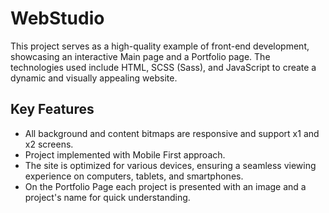 # WebStudio 

This project serves as a high-quality example of front-end development, showcasing an interactive Main page and a Portfolio page. The technologies used include HTML, SCSS (Sass), and JavaScript to create a dynamic and visually appealing website.

## Key Features
- All background and content bitmaps are responsive and support x1 and x2 screens.
- Project implemented with Mobile First approach.
- The site is optimized for various devices, ensuring a seamless viewing experience on computers, tablets, and smartphones.
- On the Portfolio Page each project is presented with an image and a project's name for quick understanding.
